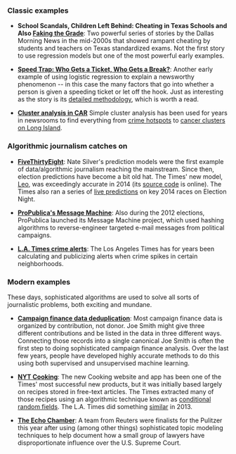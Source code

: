 ### Classic examples

- **School Scandals, Children Left Behind: Cheating in Texas Schools and Also [Faking the Grade](http://clipfile.org/?p=892)**: Two powerful series of stories by the Dallas Morning News in the mid-2000s that showed rampant cheating by students and teachers on Texas standardized exams. Not the first story to use regression models but one of the most powerful early examples.

- **[Speed Trap: Who Gets a Ticket, Who Gets a Break?](http://www.boston.com/globe/metro/packages/tickets/)**: Another early example of using logistic regression to explain a newsworthy phenomenon -- in this case the many factors that go into whether a person is given a speeding ticket or let off the hook. Just as interesting as the story is its [detailed methodology](http://www.boston.com/globe/metro/packages/tickets/study.pdf), which is worth a read.

- **[Cluster analysis in CAR](https://www.ire.org/publications/search-uplink-archives/167/)** Simple cluster analysis has been used for years in newsrooms to find everything from [crime hotspots](http://www.icpsr.umich.edu/CrimeStat/) to [cancer clusters on Long Island](http://www.ij-healthgeographics.com/content/2/1/3).

### Algorithmic journalism catches on

- **[FiveThirtyEight](http://fivethirtyeight.blogs.nytimes.com/fivethirtyeights-2012-forecast/)**: Nate Silver's prediction models were the first example of data/algorithmic journalism reaching the mainstream. Since then, election predictions have become a bit old hat. The Times' new model, [Leo](http://www.nytimes.com/newsgraphics/2014/senate-model/), was exceedingly accurate in 2014 (its [source code](https://github.com/TheUpshot/leo-senate-model) is online). The Times also ran a series of [live predictions](http://elections.nytimes.com/2014/senate-model) on key 2014 races on Election Night.

- **[ProPublica's Message Machine](https://projects.propublica.org/emails/)**: Also during the 2012 elections, ProPublica launched its Message Machine project, which used hashing algorithms to reverse-engineer targeted e-mail messages from political campaigns.

- **[L.A. Times crime alerts](http://maps.latimes.com/crime/)**: The Los Angeles Times has for years been calculating and publicizing alerts when crime spikes in certain neighborhoods.

### Modern examples

These days, sophisticated algorithms are used to solve all sorts of journalistic problems, both exciting and mundane.

- **[Campaign finance data deduplication](https://github.com/cjdd3b/fec-standardizer/wiki)**: Most campaign finance data is organized by contribution, not donor. Joe Smith might give three different contributions and be listed in the data in three different ways. Connecting those records into a single canonical Joe Smith is often the first step to doing sophisticated campaign finance analysis. Over the last few years, people have developed highly accurate methods to do this using both supervised and unsupervised machine learning.

- **[NYT Cooking](http://cooking.nytimes.com/)**: The new Cooking website and app has been one of the Times' most successful new products, but it was initially based largely on recipes stored in free-text articles. The Times extracted many of those recipes using an algorithmic technique known as [conditional random fields](http://open.blogs.nytimes.com/2015/04/09/extracting-structured-data-from-recipes-using-conditional-random-fields/). The L.A. Times did something [similar](https://source.opennews.org/en-US/articles/how-we-made-new-california-cookbook/) in 2013.

- **[The Echo Chamber](http://www.reuters.com/investigates/special-report/scotus/)**: A team from Reuters were finalists for the Pulitzer this year after using (among other things) sophisticated topic modeling techniques to help document how a small group of lawyers have disproportionate influence over the U.S. Supreme Court.